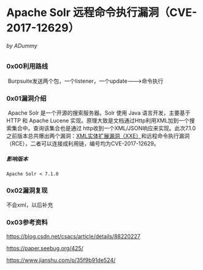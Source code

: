 # Apache Solr 远程命令执行漏洞（CVE-2017-12629）

###### by ADummy

### 0x00利用路线

​			Burpsuite发送两个包，一个listener，一个update--->命令执行

### 0x01漏洞介绍			

​			Apache Solr 是一个开源的搜索服务器。Solr 使用 Java 语言开发，主要基于 HTTP 和 Apache Lucene 实现。原理大致是文档通过Http利用XML加到一个搜索集合中。查询该集合也是通过 http收到一个XML/JSON响应来实现。此次7.1.0之前版本总共爆出两个漏洞：[XML实体扩展漏洞（XXE）](https://github.com/vulhub/vulhub/tree/master/solr/CVE-2017-12629-XXE)和远程命令执行漏洞（RCE），二者可以连接成利用链，编号均为CVE-2017-12629。

##### 影响版本

```
Apache Solr < 7.1.0
```

### 0x02漏洞复现

不会xml，以后补充

### 0x03参考资料

https://blog.csdn.net/csacs/article/details/88220227

https://paper.seebug.org/425/

https://www.jianshu.com/p/35f9b91de524/